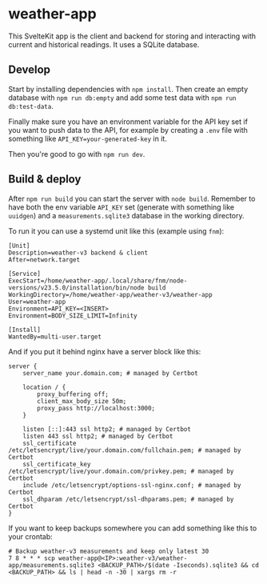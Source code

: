 # weather-app

This SvelteKit app is the client and backend for storing and interacting with
current and historical readings. It uses a SQLite database.

## Develop

Start by installing dependencies with `npm install`. Then create an empty
database with `npm run db:empty` and add some test data with
`npm run db:test-data`.

Finally make sure you have an environment variable for the API key set if you
want to push data to the API, for example by creating a `.env` file with
something like `API_KEY=your-generated-key` in it.

Then you're good to go with `npm run dev`.

## Build & deploy

After `npm run build` you can start the server with `node build`. Remember to
have both the env variable `API_KEY` set (generate with something like
`uuidgen`) and a `measurements.sqlite3` database in the working directory.

To run it you can use a systemd unit like this (example using `fnm`):

```systemd
[Unit]
Description=weather-v3 backend & client
After=network.target

[Service]
ExecStart=/home/weather-app/.local/share/fnm/node-versions/v23.5.0/installation/bin/node build
WorkingDirectory=/home/weather-app/weather-v3/weather-app
User=weather-app
Environment=API_KEY=<INSERT>
Environment=BODY_SIZE_LIMIT=Infinity

[Install]
WantedBy=multi-user.target
```

And if you put it behind nginx have a server block like this:

```nginx
server {
    server_name your.domain.com; # managed by Certbot

    location / {
        proxy_buffering off;
        client_max_body_size 50m;
        proxy_pass http://localhost:3000;
    }

    listen [::]:443 ssl http2; # managed by Certbot
    listen 443 ssl http2; # managed by Certbot
    ssl_certificate /etc/letsencrypt/live/your.domain.com/fullchain.pem; # managed by Certbot
    ssl_certificate_key /etc/letsencrypt/live/your.domain.com/privkey.pem; # managed by Certbot
    include /etc/letsencrypt/options-ssl-nginx.conf; # managed by Certbot
    ssl_dhparam /etc/letsencrypt/ssl-dhparams.pem; # managed by Certbot
}
```

If you want to keep backups somewhere you can add something like this to your
crontab:

```crontab
# Backup weather-v3 measurements and keep only latest 30
7 8 * * * scp weather-app@<IP>:weather-v3/weather-app/measurements.sqlite3 <BACKUP_PATH>/$(date -Iseconds).sqlite3 && cd <BACKUP_PATH> && ls | head -n -30 | xargs rm -r
```
